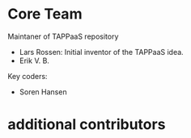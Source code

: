 # Core Team

Maintaner of TAPPaaS repository

- Lars Rossen: Initial inventor of the TAPPaaS idea. 
- Erik V. B.

Key coders:

- Soren Hansen

# additional contributors

